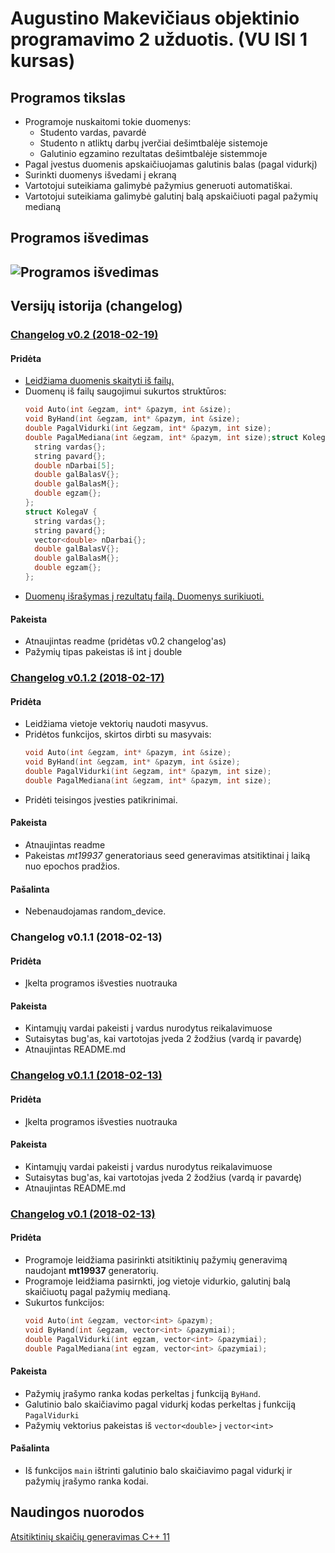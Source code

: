 # Augustino Makevičiaus objektinio programavimo 2 užduotis. (VU ISI 1 kursas)
## Programos tikslas

- Programoje nuskaitomi tokie duomenys:
  - Studento vardas, pavardė
  - Studento n atliktų darbų įverčiai dešimtbalėje sistemoje
  - Galutinio egzamino rezultatas dešimtbalėje sistemmoje
- Pagal įvestus duomenis apskaičiuojamas galutinis balas (pagal vidurkį)
- Surinkti duomenys išvedami į ekraną
- Vartotojui suteikiama galimybė pažymius generuoti automatiškai.
- Vartotojui suteikiama galimybė galutinį balą apskaičiuoti pagal pažymių medianą

## Programos išvedimas 
## ![Programos išvedimas](uzd2/Išvedimas.png)

## Versijų istorija (changelog)

### [Changelog v0.2 (2018-02-19)](https://github.com/AugustinasMKVU/OOP-Task-2/releases/tag/v0.2)
#### Pridėta
- [Leidžiama duomenis skaityti iš failų.](https://github.com/AugustinasMKVU/OOP-Task-2/blob/master/uzd2/kursiokai.txt)
- Duomenų iš failų saugojimui sukurtos struktūros:
  ```c++
  void Auto(int &egzam, int* &pazym, int &size);
  void ByHand(int &egzam, int* &pazym, int &size);
  double PagalVidurki(int &egzam, int* &pazym, int size);
  double PagalMediana(int &egzam, int* &pazym, int size);struct KolegaM {
    string vardas{};
    string pavard{};
    double nDarbai[5];
    double galBalasV{};
    double galBalasM{};
    double egzam{};
  };
  struct KolegaV {
    string vardas{};
    string pavard{};
    vector<double> nDarbai{};
    double galBalasV{};
    double galBalasM{};
    double egzam{};
  };
  ```
- [Duomenų išrašymas į rezultatų failą. Duomenys surikiuoti.](https://github.com/AugustinasMKVU/OOP-Task-2/blob/master/uzd2/output.txt)
#### Pakeista
- Atnaujintas readme (pridėtas v0.2 changelog'as)
- Pažymių tipas pakeistas iš int į double

### [Changelog v0.1.2 (2018-02-17)](https://github.com/AugustinasMKVU/OOP-Task-2/releases/tag/v0.1.2)
#### Pridėta
- Leidžiama vietoje vektorių naudoti masyvus.
- Pridėtos funkcijos, skirtos dirbti su masyvais:
  ```c++
  void Auto(int &egzam, int* &pazym, int &size);
  void ByHand(int &egzam, int* &pazym, int &size);
  double PagalVidurki(int &egzam, int* &pazym, int size);
  double PagalMediana(int &egzam, int* &pazym, int size);
  ```
- Pridėti teisingos įvesties patikrinimai.
#### Pakeista
- Atnaujintas readme
- Pakeistas *mt19937* generatoriaus seed generavimas atsitiktinai į laiką nuo epochos pradžios.
#### Pašalinta
- Nebenaudojamas random_device.

### Changelog v0.1.1 (2018-02-13)
#### Pridėta
- Įkelta programos išvesties nuotrauka
#### Pakeista
- Kintamųjų vardai pakeisti į vardus nurodytus reikalavimuose
- Sutaisytas bug'as, kai vartotojas įveda 2 žodžius (vardą ir pavardę)
- Atnaujintas README.md

### [Changelog v0.1.1 (2018-02-13)](https://github.com/AugustinasMKVU/OOP-Task-2/releases/tag/v0.1.1)
#### Pridėta
- Įkelta programos išvesties nuotrauka
#### Pakeista
- Kintamųjų vardai pakeisti į vardus nurodytus reikalavimuose
- Sutaisytas bug'as, kai vartotojas įveda 2 žodžius (vardą ir pavardę)
- Atnaujintas README.md

### [Changelog v0.1 (2018-02-13)](https://github.com/AugustinasMKVU/OOP-Task-2/releases/tag/v0.1)
#### Pridėta
- Programoje leidžiama pasirinkti atsitiktinių pažymių generavimą naudojant **mt19937** generatorių.
- Programoje leidžiama pasirnkti, jog vietoje vidurkio, galutinį balą skaičiuotų pagal pažymių medianą.
- Sukurtos funkcijos:
  ```c++
  void Auto(int &egzam, vector<int> &pazym);
  void ByHand(int &egzam, vector<int> &pazymiai);
  double PagalVidurki(int egzam, vector<int> &pazymiai);
  double PagalMediana(int egzam, vector<int> &pazymiai);
  ```
#### Pakeista
- Pažymių įrašymo ranka kodas perkeltas į funkciją ```ByHand```.
- Galutinio balo skaičiavimo pagal vidurkį kodas perkeltas į funkciją ```PagalVidurki```
- Pažymių vektorius pakeistas iš ```vector<double>``` į ```vector<int>```
#### Pašalinta
- Iš funkcijos ```main``` ištrinti galutinio balo skaičiavimo pagal vidurkį ir pažymių įrašymo ranka kodai.

## Naudingos nuorodos
[Atsitiktinių skaičių generavimas C++ 11](https://channel9.msdn.com/Events/GoingNative/2013/rand-Considered-Harmful)

